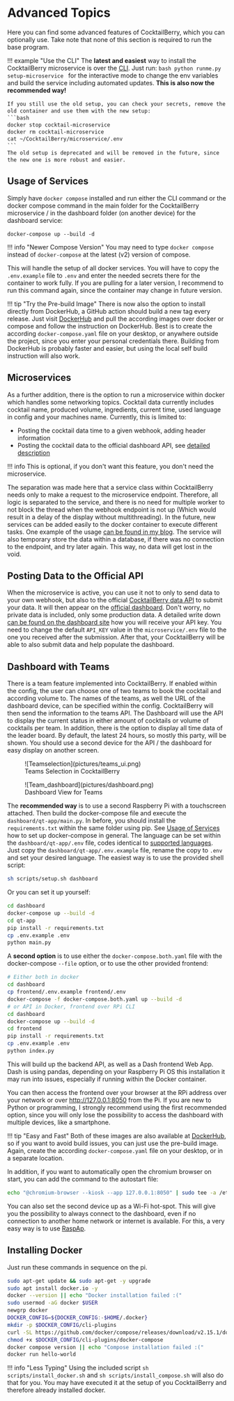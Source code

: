 # Advanced Topics

Here you can find some advanced features of CocktailBerry, which you can optionally use.
Take note that none of this section is required to run the base program.

!!! example "Use the CLI"
    The **latest and easiest** way to install the CocktailBerry microservice is over the [CLI](commands.md#setup-the-microservice).
    Just run:
    ```bash
    python runme.py setup-microservice
    ```
    for the interactive mode to change the env variables and build the service including automated updates.
    **This is also now the recommended way!**

    If you still use the old setup, you can check your secrets, remove the old container and use them with the new setup:
    ```bash
    docker stop cocktail-microservice
    docker rm cocktail-microservice
    cat ~/CocktailBerry/microservice/.env
    ```
    The old setup is deprecated and will be removed in the future, since the new one is more robust and easier.

## Usage of Services

Simply have `docker compose` installed and run either the CLI command or the docker compose command in the main folder for the CocktailBerry microservice / in the dashboard folder (on another device) for the dashboard service:

```
docker-compose up --build -d
```

!!! info "Newer Compose Version"
    You may need to type `docker compose` instead of `docker-compose` at the latest (v2) version of compose.

This will handle the setup of all docker services.
You will have to copy the `.env.example` file to `.env` and enter the needed secrets there for the container to work fully.
If you are pulling for a later version, I recommend to run this command again, since the container may change in future version. 

!!! tip "Try the Pre-build Image"
    There is now also the option to install directly from DockerHub, a GitHub action should build a new tag every release.
    Just visit [DockerHub](https://hub.docker.com/search?q=andrewo92) and pull the according images over docker or compose and follow the instruction on DockerHub.
    Best is to create the according `docker-compose.yaml` file on your desktop, or anywhere outside the project, since you enter your personal credentials there.
    Building from DockerHub is probably faster and easier, but using the local self build instruction will also work.

## Microservices

As a further addition, there is the option to run a microservice within docker which handles some networking topics.
Cocktail data currently includes cocktail name, produced volume, ingredients, current time, used language in config and your machines name.
Currently, this is limited to:

- Posting the cocktail data time to a given webhook, adding header information
- Posting the cocktail data to the official dashboard API, see [detailed description](#posting-data-to-the-official-api)

!!! info
    This is optional, if you don't want this feature, you don't need the microservice.

The separation was made here that a service class within CocktailBerry needs only to make a request to the microservice endpoint.
Therefore, all logic is separated to the service, and there is no need for multiple worker to not block the thread when the webhook endpoint is not up (Which would result in a delay of the display without multithreading).
In the future, new services can be added easily to the docker container to execute different tasks.
One example of the usage [can be found in my blog](https://andrewohnsland.github.io/blog/cocktailberry-now-with-home-assistant).
The service will also temporary store the data within a database, if there was no connection to the endpoint, and try later again.
This way, no data will get lost in the void.

## Posting Data to the Official API

When the microservice is active, you can use it not to only to send data to your own webhook, but also to the official [CocktailBerry data API](https://github.com/AndreWohnsland/CocktailBerry-WebApp) to submit your data.
It will then appear on the [official dashboard](https://stats-cocktailberry.streamlitapp.com/).
Don't worry, no private data is included, only some production data.
A detailed write down [can be found on the dashboard site](https://stats-cocktailberry.streamlitapp.com#how-to-participate) how you will receive your API key.
You need to change the default `API_KEY` value in the `microservice/.env` file to the one you received after the submission.
After that, your CocktailBerry will be able to also submit data and help populate the dashboard.

## Dashboard with Teams

There is a team feature implemented into CocktailBerry.
If enabled within the config, the user can choose one of two teams to book the cocktail and according volume to.
The names of the teams, as well the URL of the dashboard device, can be specified within the config.
CocktailBerry will then send the information to the teams API.
The Dashboard will use the API to display the current status in either amount of cocktails or volume of cocktails per team.
In addition, there is the option to display all time data of the leader board.
By default, the latest 24 hours, so mostly this party, will be shown.
You should use a second device for the API / the dashboard for easy display on another screen.

<figure markdown>
  ![Teamselection](pictures/teams_ui.png)
  <figcaption>Teams Selection in CocktailBerry</figcaption>
</figure>

<figure markdown>
  ![Team_dashboard](pictures/dashboard.png)
  <figcaption>Dashboard View for Teams</figcaption>
</figure>

The **recommended way** is to use a second Raspberry Pi with a touchscreen attached.
Then build the docker-compose file and execute the `dashboard/qt-app/main.py`.
In before, you should install the `requirements.txt` within the same folder using pip.
See [Usage of Services](#usage-of-services) how to set up docker-compose in general.
The language can be set within the `dashboard/qt-app/.env` file, codes identical to [supported languages](languages.md).
Just copy the `dashboard/qt-app/.env.example` file, rename the copy to `.env` and set your desired language.
The easiest way is to use the provided shell script:

```bash
sh scripts/setup.sh dashboard
```

Or you can set it up yourself:

```bash
cd dashboard
docker-compose up --build -d
cd qt-app
pip install -r requirements.txt
cp .env.example .env
python main.py
```

A **second option** is to use either the `docker-compose.both.yaml` file with the docker-compose `--file` option, or to use the other provided frontend:

```bash
# Either both in docker
cd dashboard
cp frontend/.env.example frontend/.env
docker-compose -f docker-compose.both.yaml up --build -d
# or API in Docker, frontend over RPi CLI
cd dashboard
docker-compose up --build -d
cd frontend
pip install -r requirements.txt
cp .env.example .env
python index.py
```

This will build up the backend API, as well as a Dash frontend Web App.
Dash is using pandas, depending on your Raspberry Pi OS this installation it may run into issues, especially if running within the Docker container.

You can then access the frontend over your browser at the RPi address over your network or over http://127.0.0.1:8050 from the Pi. 
If you are new to Python or programming, I strongly recommend using the first recommended option, since you will only lose the possibility to access the dashboard with multiple devices, like a smartphone.

!!! tip "Easy and Fast"
    Both of these images are also available at [DockerHub](https://hub.docker.com/search?q=andrewo92), so if you want to avoid build issues, you can just use the pre-build image.
    Again, create the according `docker-compose.yaml` file on your desktop, or in a separate location.

In addition, if you want to automatically open the chromium browser on start, you can add the command to the autostart file:

```bash
echo "@chromium-browser --kiosk --app 127.0.0.1:8050" | sudo tee -a /etc/xdg/lxsession/LXDE-pi/autostart
```

You can also set the second device up as a Wi-Fi hot-spot.
This will give you the possibility to always connect to the dashboard, even if no connection to another home network or internet is available.
For this, a very easy way is to use [RaspAp](https://raspap.com/).

## Installing Docker

Just run these commands in sequence on the pi.

```bash
sudo apt-get update && sudo apt-get -y upgrade
sudo apt install docker.io -y
docker --version || echo "Docker installation failed :("
sudo usermod -aG docker $USER
newgrp docker
DOCKER_CONFIG=${DOCKER_CONFIG:-$HOME/.docker}
mkdir -p $DOCKER_CONFIG/cli-plugins
curl -SL https://github.com/docker/compose/releases/download/v2.15.1/docker-compose-linux-aarch64 -o ~/.docker/cli-plugins/docker-compose
chmod +x $DOCKER_CONFIG/cli-plugins/docker-compose
docker compose version || echo "Compose installation failed :("
docker run hello-world
```

!!! info "Less Typing"
    Using the included script `sh scripts/install_docker.sh` and `sh scripts/install_compose.sh` will also do that for you.
    You may have executed it at the setup of you CocktailBerry and therefore already installed docker.
